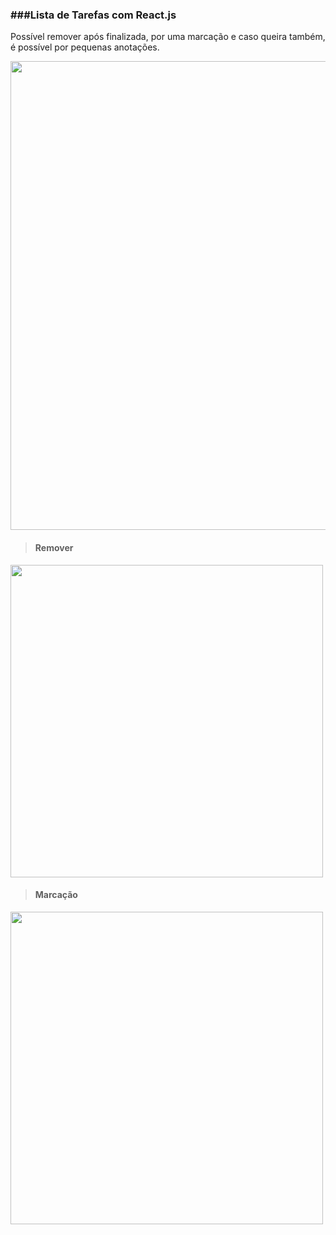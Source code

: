 <h3>###Lista de Tarefas com React.js</h3>
<p>Possível remover após finalizada, por uma marcação e caso queira também, é possível por pequenas anotações.</p>

<img src="https://user-images.githubusercontent.com/102268481/208117810-1f7b894f-85db-4e6d-87c9-188a2c96d274.png" width="750px">

<br>

> <h4>Remover</h4>
<img src="https://user-images.githubusercontent.com/102268481/208119795-127edfb4-11dd-479e-8bd9-ed70ddddb52d.png" width="500px">

> <h4>Marcação</h4>
<img src="https://user-images.githubusercontent.com/102268481/208120000-b3044ca0-03cb-4da1-9a24-13f42888c6f4.png" width="500px">
